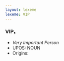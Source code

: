 ```yaml
---
layout: lexeme
lexeme: VIP
---
```


###  VIP₁

* _Very Important Person_
* UPOS:  NOUN
* Origins: 

